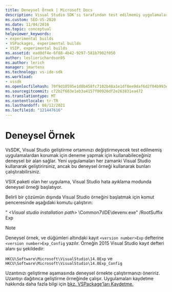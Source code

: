 ```yaml
---
title: Deneysel Örnek | Microsoft Docs
description: Visual Studio SDK'sı tarafından test edilmemiş uygulamaları hata ayıklama modunda çalıştırmak için deneysel bir alan sağladığını öğrenin.
ms.custom: SEO-VS-2020
ms.date: 11/04/2016
ms.topic: conceptual
helpviewer_keywords:
- experimental builds
- VSPackages, experimental builds
- VSIP, experimental builds
ms.assetid: ead0df4e-6f88-4b42-9297-581b7902f050
author: leslierichardson95
ms.author: lerich
manager: jmartens
ms.technology: vs-ide-sdk
ms.workload:
- vssdk
ms.openlocfilehash: 70f9d10595e1d0b458fc7102b48a1e1df8ee9daf6d2f04b993e7814891c41273
ms.sourcegitcommit: c72b2f603e1eb3a4157f00926df2e263831ea472
ms.translationtype: MT
ms.contentlocale: tr-TR
ms.lasthandoff: 08/12/2021
ms.locfileid: "121447616"
---
```

# <a name="the-experimental-instance"></a>Deneysel Örnek
VsSDK, Visual Studio geliştirme ortamınızı değiştirmeyecek test edilmemiş uygulamalardan korumak için deneme yapmak için kullanabileceğiniz deneysel bir alan sağlar. Yeni uygulamaları her zamanki Visual Studio kullanarak geliştirirsiniz, ancak bu deneysel örneği kullanarak bunları çalıştırabilirsiniz.

 VSIX paketi olan her uygulama, Visual Studio hata ayıklama modunda deneysel örneği başlatıyor.

 Belirli bir çözümün dışında Visual Studio örneğini başlatmak için komut penceresinde aşağıdaki komutu çalıştırın:

 " *\<Visual studio installation path>* \Common7\IDE\devenv.exe" /RootSuffix Exp

> [!NOTE]
> Deneysel örnek, ve düğümleri altındaki kayıt `<version number>Exp` defterine `<version number>Exp_Config` yazılır. Örneğin 2015 Visual Studio kayıt defteri alanı şu şekildedir:
>
> `HKCU\Software\Microsoft\VisualStudio\14.0Exp` ve `HKCU\Software\Microsoft\VisualStudio\14.0Exp_Config`

 Uzantınızı geliştirme aşamasında deneysel örnekte çalıştırmanızı öneririz. Uzantıyı dağıtınca geliştirme örneğinde çalışır. Uygulamaları kaydetme hakkında daha fazla bilgi için [bkz. VSPackage'ları Kaydetme.](../extensibility/internals/registering-vspackages.md)
